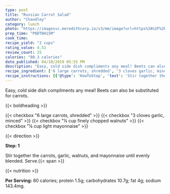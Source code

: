 ```yaml
---
type: post
title: "Russian Carrot Salad"
author: "Chandley"
category: lunch
photo: "https://imagesvc.meredithcorp.io/v3/mm/image?url=https%3A%2F%2Fimages.media-allrecipes.com%2Fuserphotos%2F787005.jpg"
prep_time: "P0DT0H15M"
cook_time: 
recipe_yield: "2 cups"
rating_value: 4.52
review_count: 25
calories: "80.3 calories"
date_published: 04/10/2019 05:55 PM
description: "Easy, cold side dish compliments any meal! Beets can also be substituted for carrots."
recipe_ingredient: ['6 large carrots, shredded', '3 cloves garlic, minced', '¼ cup finely chopped walnuts', '¼ cup light mayonnaise']
recipe_instructions: [{'@type': 'HowToStep', 'text': 'Stir together the carrots, garlic, walnuts, and mayonnaise until evenly blended. Serve.\n'}]
---
```


Easy, cold side dish compliments any meal! Beets can also be substituted for carrots. 

{{< boldheading >}}

{{< checkbox "6 large carrots, shredded" >}}
{{< checkbox "3 cloves garlic, minced" >}}
{{< checkbox "¼ cup finely chopped walnuts" >}}
{{< checkbox "¼ cup light mayonnaise" >}}


{{< direction >}}

**Step: 1**

Stir together the carrots, garlic, walnuts, and mayonnaise until evenly blended. Serve.{{< span >}}

{{< nutrition >}}

**Per Serving:** 80 calories; protein 1.5g; carbohydrates 10.7g; fat 4g; sodium 143.4mg.